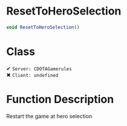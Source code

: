 # ResetToHeroSelection
```js	
void ResetToHeroSelection()
```
# Class
✔ `Server: CDOTAGamerules`  
✖ `Client: undefined`  

# Function Description
Restart the game at hero selection
